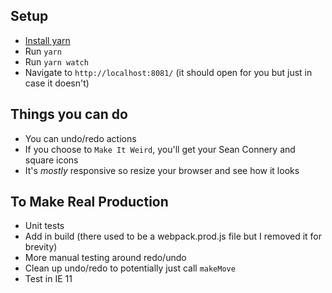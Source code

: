 ## Setup
* [Install yarn](https://yarnpkg.com/lang/en/docs/install)
* Run `yarn`
* Run `yarn watch`
* Navigate to `http://localhost:8081/` (it should open for you but just in case it doesn't)

## Things you can do
* You can undo/redo actions
* If you choose to `Make It Weird`, you'll get your Sean Connery and square icons
* It's *mostly* responsive so resize your browser and see how it looks

## To Make Real Production
* Unit tests
* Add in build (there used to be a webpack.prod.js file but I removed it for brevity)
* More manual testing around redo/undo
* Clean up undo/redo to potentially just call `makeMove`
* Test in IE 11